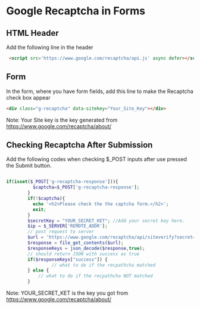 # Google Recaptcha in Forms

## HTML Header

Add the following line in the header

```html
 <script src='https://www.google.com/recaptcha/api.js' async defer></script>
 ```

## Form

In the form, where you have form fields, add this line to make the Recaptcha check box appear

```html
<div class="g-recaptcha" data-sitekey="Your_Site_Key"></div>
```

Note: Your Site key is the key generated from https://www.google.com/recaptcha/about/

## Checking Recaptcha After Submission

Add the following codes when checking $_POST inputs after use pressed the Submit button.
```php

if(isset($_POST['g-recaptcha-response'])){
          $captcha=$_POST['g-recaptcha-response'];
        }
        if(!$captcha){
          echo '<h2>Please check the the captcha form.</h2>';
          exit;
        }
        $secretKey = "YOUR_SECRET_KET"; //Add your secret key here.
        $ip = $_SERVER['REMOTE_ADDR'];
        // post request to server
        $url = 'https://www.google.com/recaptcha/api/siteverify?secret=' . urlencode($secretKey) .  '&response=' . urlencode($captcha);
        $response = file_get_contents($url);
        $responseKeys = json_decode($response,true);
        // should return JSON with success as true
        if($responseKeys["success"]) {
                 // what to do if the recpathcha matched
        } else {
            // what to do if the recpathcha NOT matched
        }
```

Note: YOUR_SECRET_KET is the key you got from https://www.google.com/recaptcha/about/